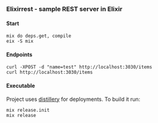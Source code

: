 ### Elixirrest - sample REST server in Elixir

#### Start

```
mix do deps.get, compile
eix -S mix
```

#### Endpoints

```
curl -XPOST -d "name=test" http://localhost:3030/items
curl http://localhost:3030/items
```

#### Executable

Project uses [distillery](https://hex.pm/packages/distillery) for deployments. To build it run:

```
mix release.init
mix release
```
